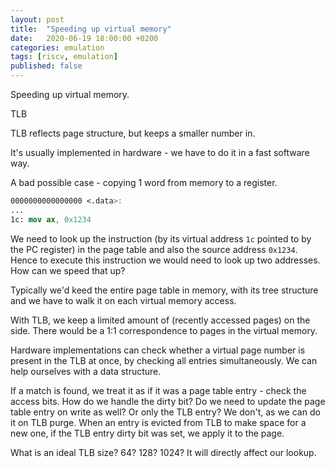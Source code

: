 ```yaml
---
layout: post
title:  "Speeding up virtual memory"
date:   2020-06-19 18:00:00 +0200
categories: emulation
tags: [riscv, emulation]
published: false
---
```


Speeding up virtual memory.

TLB

TLB reflects page structure, but keeps a smaller number in.

It's usually implemented in hardware - we have to do it in a fast software way.

A bad possible case - copying 1 word from memory to a register. 

```nasm
0000000000000000 <.data>:
...
1c: mov ax, 0x1234
```

We need to look up the instruction (by its virtual address `1c` pointed to by the PC register) in the page table and also the source address `0x1234`. Hence to execute this instruction we would need to look up two addresses. How can we speed that up?

Typically we'd keed the entire page table in memory, with its tree structure and we have to walk it on each virtual memory access.

With TLB, we keep a limited amount of (recently accessed pages) on the side. There would be a 1:1 correspondence to pages in the virtual memory. 

Hardware implementations can check whether a virtual page number is present in the TLB at once, by checking all entries simultaneously. We can help ourselves with a data structure.

If a match is found, we treat it as if it was a page table entry - check the access bits. How do we handle the dirty bit? Do we need to update the page table entry on write as well? Or only the TLB entry? We don't, as we can do it on TLB purge. When an entry is evicted from TLB to make space for a new one, if the TLB entry dirty bit was set, we apply it to the page.

What is an ideal TLB size? 64? 128? 1024? It will directly affect our lookup.